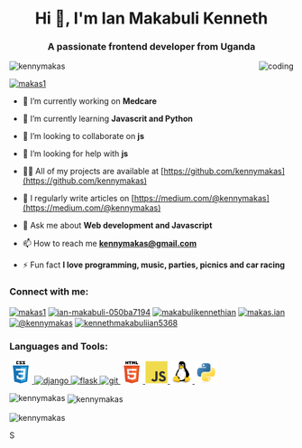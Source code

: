 <h1 align="center">Hi 👋, I'm Ian Makabuli Kenneth</h1>
<h3 align="center">A passionate frontend developer from Uganda</h3>
<img align="right" alt="coding" width="" scr="https://en.m.wikipedia.org/wiki/File:Computer-screen-code-glitch-animation-gif-background-free.gif">

<p align="left"> <img src="https://komarev.com/ghpvc/?username=kennymakas&label=Profile%20views&color=0e75b6&style=flat" alt="kennymakas" /> </p>

<p align="left"> <a href="https://twitter.com/makas1" target="blank"><img src="https://img.shields.io/twitter/follow/makas1?logo=twitter&style=for-the-badge" alt="makas1" /></a> </p>

- 🔭 I’m currently working on **Medcare**

- 🌱 I’m currently learning **Javascrit and Python**

- 👯 I’m looking to collaborate on **js**

- 🤝 I’m looking for help with **js**

- 👨‍💻 All of my projects are available at [https://github.com/kennymakas](https://github.com/kennymakas)

- 📝 I regularly write articles on [https://medium.com/@kennymakas](https://medium.com/@kennymakas)

- 💬 Ask me about **Web development and Javascript**

- 📫 How to reach me **kennymakas@gmail.com**

- ⚡ Fun fact **I love programming, music, parties, picnics and car racing**

<h3 align="left">Connect with me:</h3>
<p align="left">
<a href="https://twitter.com/makas1" target="blank"><img align="center" src="https://raw.githubusercontent.com/rahuldkjain/github-profile-readme-generator/master/src/images/icons/Social/twitter.svg" alt="makas1" height="30" width="40" /></a>
<a href="https://linkedin.com/in/ian-makabuli-050ba7194" target="blank"><img align="center" src="https://raw.githubusercontent.com/rahuldkjain/github-profile-readme-generator/master/src/images/icons/Social/linked-in-alt.svg" alt="ian-makabuli-050ba7194" height="30" width="40" /></a>
<a href="https://fb.com/makabulikennethian" target="blank"><img align="center" src="https://raw.githubusercontent.com/rahuldkjain/github-profile-readme-generator/master/src/images/icons/Social/facebook.svg" alt="makabulikennethian" height="30" width="40" /></a>
<a href="https://instagram.com/makas.ian" target="blank"><img align="center" src="https://raw.githubusercontent.com/rahuldkjain/github-profile-readme-generator/master/src/images/icons/Social/instagram.svg" alt="makas.ian" height="30" width="40" /></a>
<a href="https://medium.com/@kennymakas" target="blank"><img align="center" src="https://raw.githubusercontent.com/rahuldkjain/github-profile-readme-generator/master/src/images/icons/Social/medium.svg" alt="@kennymakas" height="30" width="40" /></a>
<a href="https://www.youtube.com/c/kennethmakabuliian5368" target="blank"><img align="center" src="https://raw.githubusercontent.com/rahuldkjain/github-profile-readme-generator/master/src/images/icons/Social/youtube.svg" alt="kennethmakabuliian5368" height="30" width="40" /></a>
</p>

<h3 align="left">Languages and Tools:</h3>
<p align="left"> <a href="https://www.w3schools.com/css/" target="_blank" rel="noreferrer"> 
  <img src="https://raw.githubusercontent.com/devicons/devicon/master/icons/css3/css3-original-wordmark.svg" alt="css3" width="40" height="40"/> </a> <a href="https://www.djangoproject.com/" target="_blank" rel="noreferrer"> <img src="https://cdn.worldvectorlogo.com/logos/django.svg" alt="django" width="40" height="40"/> </a> <a href="https://flask.palletsprojects.com/" target="_blank" rel="noreferrer"> <img src="https://www.vectorlogo.zone/logos/pocoo_flask/pocoo_flask-icon.svg" alt="flask" width="40" height="40"/> </a> <a href="https://git-scm.com/" target="_blank" rel="noreferrer"> <img src="https://www.vectorlogo.zone/logos/git-scm/git-scm-icon.svg" alt="git" width="40" height="40"/> </a> <a href="https://www.w3.org/html/" target="_blank" rel="noreferrer"> <img src="https://raw.githubusercontent.com/devicons/devicon/master/icons/html5/html5-original-wordmark.svg" alt="html5" width="40" height="40"/> </a> <a href="https://developer.mozilla.org/en-US/docs/Web/JavaScript" target="_blank" rel="noreferrer"> <img src="https://raw.githubusercontent.com/devicons/devicon/master/icons/javascript/javascript-original.svg" alt="javascript" width="40" height="40"/> </a> <a href="https://www.linux.org/" target="_blank" rel="noreferrer"> <img src="https://raw.githubusercontent.com/devicons/devicon/master/icons/linux/linux-original.svg" alt="linux" width="40" height="40"/> </a> <a href="https://www.python.org" target="_blank" rel="noreferrer"> <img src="https://raw.githubusercontent.com/devicons/devicon/master/icons/python/python-original.svg" alt="python" width="40" height="40"/> </a> </p>

<p><img align="left" src="https://github-readme-stats.vercel.app/api/top-langs?username=kennymakas&show_icons=true&locale=en&layout=compact" alt="kennymakas" /></p>

<p>&nbsp;<img align="center" src="https://github-readme-stats.vercel.app/api?username=kennymakas&show_icons=true&locale=en" alt="kennymakas" /></p>

<p><img align="center" src="https://github-readme-streak-stats.herokuapp.com/?user=kennymakas&" alt="kennymakas" /></p>

S
